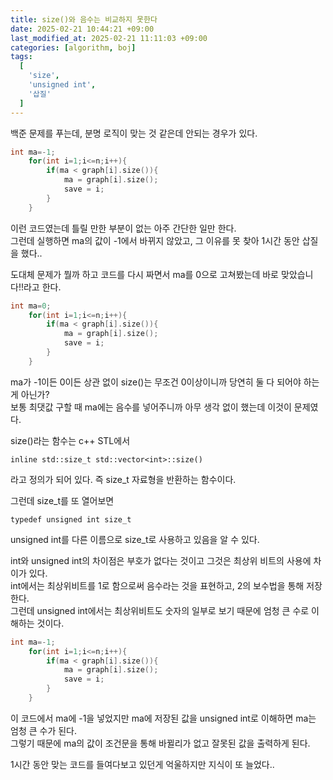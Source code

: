```yaml
---
title: size()와 음수는 비교하지 못한다
date: 2025-02-21 10:44:21 +09:00
last_modified_at: 2025-02-21 11:11:03 +09:00
categories: [algorithm, boj]
tags:
  [
    'size',
    'unsigned int',
    '삽질'
  ]
---
```

백준 문제를 푸는데, 분명 로직이 맞는 것 같은데 안되는 경우가 있다.<br>

```c
int ma=-1;
    for(int i=1;i<=n;i++){
        if(ma < graph[i].size()){
            ma = graph[i].size();
            save = i;
        }
    }
```
이런 코드였는데 틀릴 만한 부분이 없는 아주 간단한 일만 한다.<br>
그런데 실행하면 ma의 값이 -1에서 바뀌지 않았고, 그 이유를 못 찾아 1시간 동안 삽질을 했다..<br>

도대체 문제가 뭘까 하고 코드를 다시 짜면서 ma를 0으로 고쳐봤는데 바로 맞았습니다!!라고 한다.<br>
```c
int ma=0;
    for(int i=1;i<=n;i++){
        if(ma < graph[i].size()){
            ma = graph[i].size();
            save = i;
        }
    }
```
ma가 -1이든 0이든 상관 없이 size()는 무조건 0이상이니까 당연히 둘 다 되어야 하는게 아닌가?<br>
보통 최댓값 구할 때 ma에는 음수를 넣어주니까 아무 생각 없이 했는데 이것이 문제였다.<br>

size()라는 함수는 c++ STL에서
```
inline std::size_t std::vector<int>::size()
```
라고 정의가 되어 있다. 즉 size_t 자료형을 반환하는 함수이다.<br>

그런데 size_t를 또 열어보면
```
typedef unsigned int size_t
```
unsigned int를 다른 이름으로 size_t로 사용하고 있음을 알 수 있다.<br>

int와 unsigned int의 차이점은 부호가 없다는 것이고 그것은 최상위 비트의 사용에 차이가 있다.<br>
int에서는 최상위비트를 1로 함으로써 음수라는 것을 표현하고, 2의 보수법을 통해 저장한다.<br>
그런데 unsigned int에서는 최상위비트도 숫자의 일부로 보기 때문에 엄청 큰 수로 이해하는 것이다.<br>

```c
int ma=-1;
    for(int i=1;i<=n;i++){
        if(ma < graph[i].size()){
            ma = graph[i].size();
            save = i;
        }
    }
```
이 코드에서 ma에 -1을 넣었지만 ma에 저장된 값을 unsigned int로 이해하면 ma는 엄청 큰 수가 된다.<br>
그렇기 때문에 ma의 값이 조건문을 통해 바뀔리가 없고 잘못된 값을 출력하게 된다.<br>

1시간 동안 맞는 코드를 들여다보고 있던게 억울하지만 지식이 또 늘었다..